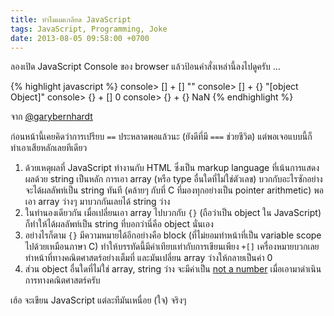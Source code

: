 ```yaml
---
title: ทำไมผมเกลียด JavaScript
tags: JavaScript, Programming, Joke
date: 2013-08-05 09:58:00 +0700
---
```


ลองเปิด JavaScript Console ของ browser แล้วป้อนคำสั่งเหล่านี้ลงไปดูครับ ...

{% highlight javascript %}
console> [] + []
""
console> [] + {}
"[object Object]"
console> {} + []
0
console> {} + {}
NaN
{% endhighlight %}

จาก [@garybernhardt][]

ก่อนหน้านี้เคยคิดว่าการเปรียบ `==` ประหลาดพอแล้วนะ (ยังดีที่มี `===` ช่วยชีวิต) แต่พอเจอแบบนี้ก็ทำเอาเสียหลักเลยทีเดียว

1. ด้วยเหตุผลที่ JavaScript ทำงานกับ HTML ซึ่งเป็น markup language ที่เน้นการแสดงผลด้วย string เป็นหลัก การเอา array (หรือ type อื่นใดที่ไม่ใช่ตัวเลข) บวกกับอะไรซักอย่าง จะได้ผลลัพท์เป็น string ทันที (คล้ายๆ กับที่ C ที่มองทุกอย่างเป็น pointer arithmetic) พอเอา array ว่างๆ มาบวกกันเลยได้ string ว่าง
2. ในทำนองเดียวกัน เมื่อเปลี่ยนเอา array ไปบวกกับ `{}` (ถือว่าเป็น object ใน JavaScript) ก็ทำให้ได้ผลลัพท์เป็น string ที่บอกว่านี่คือ object นั่นเอง
3. อย่างไรก็ตาม `{}` มีความหมายได้อีกอย่างคือ block (ที่ไม่ยอมทำหน้าที่เป็น variable scope ไปด้วยเหมือนภาษา C) ทำให้บรรทัดนี้มีค่าเทียบเท่ากับการเขียนเพียง `+[]` เครื่องหมายบวกเลยทำหน้าที่ทางคณิตศาสตร์อย่างเต็มที่ และมันเปลี่ยน array ว่างให้กลายเป็นค่า 0
4. ส่วน object อื่นใดที่ไม่ใช่ array, string ว่าง จะมีค่าเป็น [not a number][NaN]
 เมื่อเอามาดำเนินการทางคณิตศาสตร์ครับ

เฮ้อ จะเขียน JavaScript แต่ละทีมันเหนื่อย (ใจ) จริงๆ


[@garybernhardt]: https://www.destroyallsoftware.com/talks/wat
[NaN]: http://en.wikipedia.org/wiki/NaN
